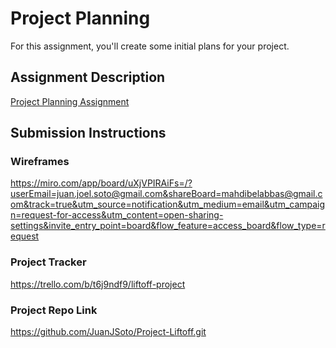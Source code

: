 # Project Planning
For this assignment, you'll create some initial plans for your project.

## Assignment Description
[Project Planning Assignment](https://education.launchcode.org/liftoff/modules/assignments/project-planning)

## Submission Instructions

### Wireframes
https://miro.com/app/board/uXjVPIRAiFs=/?userEmail=juan.joel.soto@gmail.com&shareBoard=mahdibelabbas@gmail.com&track=true&utm_source=notification&utm_medium=email&utm_campaign=request-for-access&utm_content=open-sharing-settings&invite_entry_point=board&flow_feature=access_board&flow_type=request

### Project Tracker
https://trello.com/b/t6j9ndf9/liftoff-project 

### Project Repo Link
https://github.com/JuanJSoto/Project-Liftoff.git